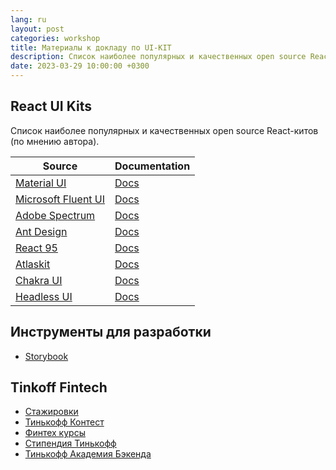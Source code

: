 ```yaml
---
lang: ru
layout: post
categories: workshop
title: Материалы к докладу по UI-KIT
description: Список наиболее популярных и качественных open source React-китов (по мнению автора).
date: 2023-03-29 10:00:00 +0300
---
```


## React UI Kits

Список наиболее популярных и качественных open source React-китов (по мнению автора).

| Source | Documentation |
| - | - |
| [Material UI](https://github.com/mui/material-ui) | [Docs](https://mui.com/) |
| [Microsoft Fluent UI](https://github.com/microsoft/fluentui) | [Docs](https://developer.microsoft.com/en-us/fluentui#/) |
| [Adobe Spectrum](https://github.com/adobe/react-spectrum) | [Docs](https://react-spectrum.adobe.com/) |
| [Ant Design](https://github.com/ant-design/ant-design) | [Docs](https://ant.design/) |
| [React 95](https://github.com/react95-io/React95) | [Docs](https://react95.io/) |
| [Atlaskit](https://bitbucket.org/atlassian/atlaskit-mk-2) | [Docs](https://atlaskit.atlassian.com) |
| [Chakra UI](https://github.com/chakra-ui/chakra-ui) | [Docs](https://chakra-ui.com) |
| [Headless UI](https://github.com/tailwindlabs/headlessui) | [Docs](https://headlessui.com/) |

## Инструменты для разработки

- [Storybook](https://storybook.js.org/)

## Tinkoff Fintech

- [Стажировки](https://fintech.tinkoff.ru/start/)
- [Тинькофф Контест](https://fintech.tinkoff.ru/activities/contest/)
- [Финтех курсы](https://fintech.tinkoff.ru/study/)
- [Стипендия Тинькофф](https://fintech.tinkoff.ru/activities/scholarship/)
- [Тинькофф Академия Бэкенда](https://fintech.tinkoff.ru/academy/backend/)
